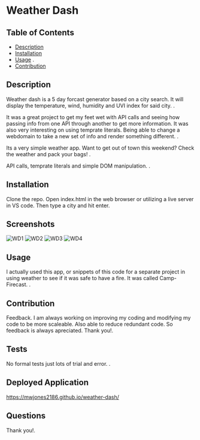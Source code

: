 # Weather Dash 
  

  ## Table of Contents

  * [Description](#description)
  * [Installation](#installation)
  * [Usage](#usage)
  .
  * [Contribution](#contribution)
  
  ## Description 

  Weather dash is a 5 day forcast generator based on a city search. It will display the temperature, wind, humidity and UVI index for said city. .

  It was a great project to get my feet wet with API calls and seeing how passing info from one API through another to get more information. It was also very interesting on using temprate literals. Being able to change a webdomain to take a new set of info and render something different. .

  Its a very simple weather app. Want to get out of town this weekend? Check the weather and pack your bags! .

  API calls, temprate literals and simple DOM manipulation. .

 

  ## Installation
  Clone the repo. Open index.html in the web browser or utilizing a live server in VS code. Then type a city and hit enter.
  
  ## Screenshots
  
![WD1](https://user-images.githubusercontent.com/97492542/193733068-f55b0bfe-d8ae-4f46-8c30-f35a6c03cb2e.png)
![WD2](https://user-images.githubusercontent.com/97492542/193733069-4c42747c-0156-4754-bffb-5433a1de2183.png)
![WD3](https://user-images.githubusercontent.com/97492542/193733070-801cc329-5136-4b5a-bf58-ef1440bf1498.png)
![WD4](https://user-images.githubusercontent.com/97492542/193733071-651aecff-b529-4110-9578-b43112de6866.png)

  ## Usage

  I actually used this app, or snippets of this code for a separate project in using weather to see if it was safe to have a fire. It was called Camp-Firecast. .

  ## Contribution

  Feedback. I am always working on improving my coding and modifying my code to be more scaleable. Also able to reduce redundant code. So feedback is always apreciated. Thank you!.

  ## Tests

  No formal tests just lots of trial and error. .
  
  ## Deployed Application
  
  https://mwjones2186.github.io/weather-dash/

  ## Questions

  Thank you!.

  
